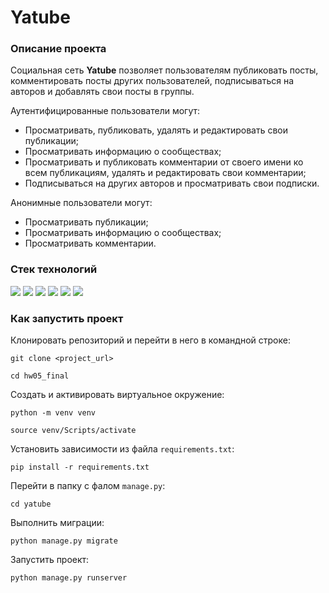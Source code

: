 # Yatube

### Описание проекта

Социальная сеть **Yatube** позволяет пользователям публиковать посты, комментировать посты других пользователей, подписываться на авторов и добавлять свои посты в группы.

Аутентифицированные пользователи могут:
- Просматривать, публиковать, удалять и редактировать свои публикации;
- Просматривать информацию о сообществах;
- Просматривать и публиковать комментарии от своего имени ко всем публикациям, удалять и редактировать свои комментарии;
- Подписываться на других авторов и просматривать свои подписки.

Анонимные пользователи могут:
- Просматривать публикации;
- Просматривать информацию о сообществах;
- Просматривать комментарии.

### Стек технологий

<div>
  <img src="https://img.shields.io/badge/python-3670A0?style=for-the-badge&logo=python&logoColor=ffdd54"/>
  <img src="https://img.shields.io/badge/Django-092E20?style=for-the-badge&logo=django&logoColor=green"/>
  <img src="https://img.shields.io/badge/SQLite-07405E?style=for-the-badge&logo=sqlite&logoColor=white"/>
  <img src="https://img.shields.io/badge/html5-E44D26?style=for-the-badge&logo=html5&logoColor=white"/>
  <img src="https://img.shields.io/badge/bootstrap-8919e6?style=for-the-badge&logo=bootstrap&logoColor=white"/>
  <img src="https://img.shields.io/badge/unittest-%23563D7C?style=for-the-badge&logo=unittest&logoColor=white"/>
</div>

### Как запустить проект

Клонировать репозиторий и перейти в него в командной строке:
```
git clone <project_url>
```
```
cd hw05_final
```

Cоздать и активировать виртуальное окружение:
```
python -m venv venv
```
```
source venv/Scripts/activate
```

Установить зависимости из файла `requirements.txt`:
```
pip install -r requirements.txt
```

Перейти в папку с фалом `manage.py`:
```
cd yatube
```

Выполнить миграции:
```
python manage.py migrate
```

Запустить проект:
```
python manage.py runserver
```
